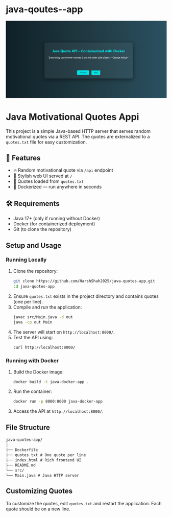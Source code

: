# java-qoutes--app

![App Screenshot](image.png)

# Java Motivational Quotes Appi

This project is a simple Java-based HTTP server that serves random motivational quotes via a REST API. The quotes are externalized to a `quotes.txt` file for easy customization.

## 🌟 Features

- 🔥 Random motivational quote via `/api` endpoint
- 🎨 Stylish web UI served at `/`
- 📁 Quotes loaded from `quotes.txt`
- 🐳 Dockerized — run anywhere in seconds

## 🛠️ Requirements

- Java 17+ (only if running without Docker)
- Docker (for containerized deployment)
- Git (to clone the repository)


## Setup and Usage

### Running Locally
1. Clone the repository:
   ```sh
   git clone https://github.com/HarshShah2025/java-quotes-app.git
   cd java-quotes-app
   ```
2. Ensure `quotes.txt` exists in the project directory and contains quotes (one per line).
3. Compile and run the application:
   ```sh
   javac src/Main.java -d out
   java -cp out Main
   ```
4. The server will start on `http://localhost:8000/`.
5. Test the API using:
   ```sh
   curl http://localhost:8000/
   ```

### Running with Docker
1. Build the Docker image:
   ```sh
   docker build -t java-docker-app .
   ```
2. Run the container:
   ```sh
   docker run -p 8000:8000 java-docker-app
   ```
3. Access the API at `http://localhost:8000/`.

## File Structure
```
java-quotes-app/
│
├── Dockerfile
├── quotes.txt # One quote per line
├── index.html # Rich frontend UI
├── README.md
└── src/
└── Main.java # Java HTTP server
```

## Customizing Quotes
To customize the quotes, edit `quotes.txt` and restart the application. Each quote should be on a new line.








